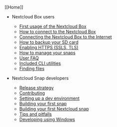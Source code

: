 [[Home]]

* Nextcloud Box users
	* [First usage of the Nextcloud Box](First-usage-of-the-Box)
	* [How to connect to the Nextcloud Box](How-to-connect-to-the-Nextcloud-Box)
	* [Connecting the Nextcloud Box to the Internet](Connecting-the-Nextcloud-Box-to-the-Internet)
	* [How to backup your SD card](How-to-backup-your-SD-card)
	* [Enabling HTTPS (SSLS, TLS)](Enabling-HTTPS-(SSLS,-TLS))
	* [How to manage your snaps](How-to-manage-your-snaps)
	* [User FAQ](User-FAQ)
	* [Included CLI utilities](Included-CLI-utilities)
	* [Finding files](Finding-files)

* Nextcloud Snap developers
	* [Release strategy](Release-strategy)
	* [Contributing](Contributing)
	* [Setting up a dev environment](Creating-a-Snappy-development-environment)
	* [Building your first snap](Building-your-first-snap)
	* [Building your first Nextcloud snap](Building-your-first-Nextcloud-snap)
	* [Tips and pitfalls](Tips-and-pitfalls)
	* [Developing using Windows](Developing-using-Windows)